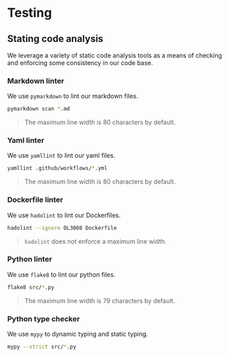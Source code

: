 # Testing

## Stating code analysis

We leverage a variety of static code analysis tools as a means of checking and
enforcing some consistency in our code base.

### Markdown linter

We use `pymarkdown` to lint our markdown files.

```bash
pymarkdown scan *.md
```

> The maximum line width is 80 characters by default.

### Yaml linter

We use `yamllint` to lint our yaml files.

```bash
yamllint .github/workflows/*.yml
```

> The maximum line width is 80 characters by default.

### Dockerfile linter

We use `hadolint` to lint our Dockerfiles.

```bash
hadolint --ignore DL3008 Dockerfile
```

> `hadolint` does not enforce a maximum line width.

### Python linter

We use `flake8` to lint our python files.

```bash
flake8 src/*.py
```

> The maximum line width is 79 characters by default.

### Python type checker

We use `mypy` to dynamic typing and static typing.

```bash
mypy --strict src/*.py
```
